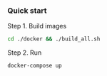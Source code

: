 ### Quick start

Step 1. Build images
```bash
cd ./docker && ./build_all.sh
```

Step 2. Run
```bash
docker-compose up
```